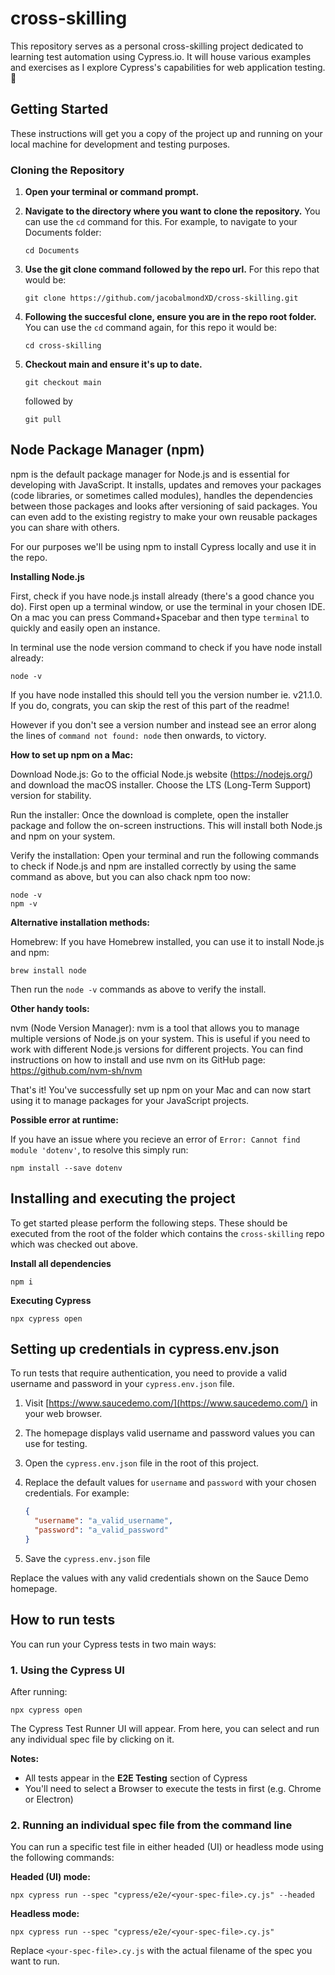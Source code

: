 # cross-skilling

This repository serves as a personal cross-skilling project dedicated to learning test automation using Cypress.io. It will house various examples and exercises as I explore Cypress's capabilities for web application testing. 🧪

## Getting Started

These instructions will get you a copy of the project up and running on your local machine for development and testing purposes.

### Cloning the Repository

1. **Open your terminal or command prompt.**

2. **Navigate to the directory where you want to clone the repository.** You can use the `cd` command for this. For example, to navigate to your Documents folder:

   ```
   cd Documents
   ```

3. **Use the git clone command followed by the repo url.** For this repo that would be:

   ```
   git clone https://github.com/jacobalmondXD/cross-skilling.git
   ```

4. **Following the succesful clone, ensure you are in the repo root folder.** You can use the `cd` command again, for this repo it would be:

   ```
   cd cross-skilling
   ```

5. **Checkout main and ensure it's up to date.**

   ```
   git checkout main
   ```

   followed by

   ```
   git pull
   ```

## Node Package Manager (npm)

npm is the default package manager for Node.js and is essential for developing with JavaScript. It installs, updates and removes your packages (code libraries, or sometimes called modules), handles the dependencies
between those packages and looks after versioning of said packages. You can even add to the existing registry to make your own reusable packages you can share with others.

For our purposes we'll be using npm to install Cypress locally and use it in the repo.

**Installing Node.js**

First, check if you have node.js install already (there's a good chance you do). First open up a terminal window, or use the terminal in your chosen IDE.
On a mac you can press Command+Spacebar and then type `terminal` to quickly and easily open an instance.

In terminal use the node version command to check if you have node install already:

```
node -v
```

If you have node installed this should tell you the version number ie. v21.1.0. If you do, congrats, you can skip the rest of this part of the readme!

However if you don't see a version number and instead see an error along the lines of `command not found: node` then onwards, to victory.

**How to set up npm on a Mac:**

Download Node.js: Go to the official Node.js website (https://nodejs.org/) and download the macOS installer. Choose the LTS (Long-Term Support) version for stability.

Run the installer: Once the download is complete, open the installer package and follow the on-screen instructions. This will install both Node.js and npm on your system.

Verify the installation: Open your terminal and run the following commands to check if Node.js and npm are installed correctly by using the same command as above, but you can also chack npm too now:

```
node -v
npm -v
```

**Alternative installation methods:**

Homebrew: If you have Homebrew installed, you can use it to install Node.js and npm:

```
brew install node
```

Then run the `node -v` commands as above to verify the install.

**Other handy tools:**

nvm (Node Version Manager): nvm is a tool that allows you to manage multiple versions of Node.js on your system. This is useful if you need to work with different Node.js versions for different projects. You can find instructions on how to install and use nvm on its GitHub page: https://github.com/nvm-sh/nvm

That's it! You've successfully set up npm on your Mac and can now start using it to manage packages for your JavaScript projects.

**Possible error at runtime:**

If you have an issue where you recieve an error of `Error: Cannot find module 'dotenv'`, to resolve this simply run:

`npm install --save dotenv`

## Installing and executing the project

To get started please perform the following steps. These should be executed from the root of the folder which contains the `cross-skilling` repo which was checked out above.

**Install all dependencies**

```
npm i
```

**Executing Cypress**

```
npx cypress open
```

## Setting up credentials in cypress.env.json

To run tests that require authentication, you need to provide a valid username and password in your `cypress.env.json` file.

1. Visit [https://www.saucedemo.com/](https://www.saucedemo.com/) in your web browser.
2. The homepage displays valid username and password values you can use for testing.
3. Open the `cypress.env.json` file in the root of this project.
4. Replace the default values for `username` and `password` with your chosen credentials. For example:

   ```json
   {
     "username": "a_valid_username",
     "password": "a_valid_password"
   }
   ```
5. Save the `cypress.env.json` file

Replace the values with any valid credentials shown on the Sauce Demo homepage.

## How to run tests

You can run your Cypress tests in two main ways:

### 1. Using the Cypress UI

After running:

```
npx cypress open
```

The Cypress Test Runner UI will appear. From here, you can select and run any individual spec file by clicking on it. 

**Notes:**
- All tests appear in the **E2E Testing** section of Cypress
- You'll need to select a Browser to execute the tests in first (e.g. Chrome or Electron)

### 2. Running an individual spec file from the command line

You can run a specific test file in either headed (UI) or headless mode using the following commands:

**Headed (UI) mode:**

```
npx cypress run --spec "cypress/e2e/<your-spec-file>.cy.js" --headed
```

**Headless mode:**

```
npx cypress run --spec "cypress/e2e/<your-spec-file>.cy.js"
```

Replace `<your-spec-file>.cy.js` with the actual filename of the spec you want to run.
